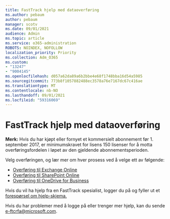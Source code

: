 ```yaml
---
title: FastTrack hjelp med dataoverføring
ms.author: pebaum
author: pebaum
manager: scotv
ms.date: 09/01/2021
audience: Admin
ms.topic: article
ms.service: o365-administration
ROBOTS: NOINDEX, NOFOLLOW
localization_priority: Priority
ms.collection: Adm_O365
ms.custom:
- "13247"
- "9004145"
ms.openlocfilehash: d057a62da89a6b2bbe4e68f1748bba16d54a5985
ms.sourcegitcommit: 773b8f1057882488ec3578a76e7167dc67c416ae
ms.translationtype: MT
ms.contentlocale: nb-NO
ms.lasthandoff: 09/01/2021
ms.locfileid: "59316069"
---
```

# <a name="fasttrack-assistance-with-data-migration"></a>FastTrack hjelp med dataoverføring

**Merk:** Hvis du har kjøpt eller fornyet et kommersielt abonnement før 1. september 2017, er minimumskravet for lisens 150 lisenser for å motta overføringsfordelen i løpet av den gjeldende abonnementsperioden.

Velg overføringen, og lær mer om hver prosess ved å velge ett av følgende: 

- [Overføring til Exchange Online](https://go.microsoft.com/fwlink/?linkid=2125831)
- [Overføring til SharePoint Online](https://go.microsoft.com/fwlink/?linkid=2125639)
- [Overføring til OneDrive for Business](https://go.microsoft.com/fwlink/?linkid=2125463)

Hvis du vil ha hjelp fra en FastTrack spesialist, logger du på og fyller ut et [forespørsel om hjelp-skjema.](https://go.microsoft.com/fwlink/?linkid=2125443)

Hvis du har problemer med å logge på eller trenger mer hjelp, kan du sende e-ftcrfa@microsoft.com.